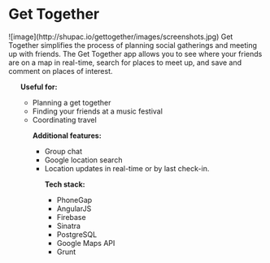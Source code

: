 <h1>Get Together</h1>
![image](http://shupac.io/gettogether/images/screenshots.jpg)
Get Together simplifies the process of planning social gatherings and meeting up with friends. The Get Together app allows you to see where your friends are on a map in real-time, search for places to meet up, and save and comment on places of interest.

<ul><strong>Useful for:</strong><ul>
<li>Planning a get together</li>
<li>Finding your friends at a music festival</li>
<li>Coordinating travel</li>
</ul>

<ul><strong>Additional features:</strong><ul>
<li>Group chat</li>
<li>Google location search</li>
<li>Location updates in real-time or by last check-in.</li>
</ul>

<ul><strong>Tech stack:</strong><ul>
<li>PhoneGap</li>
<li>AngularJS</li>
<li>Firebase</li>
<li>Sinatra</li>
<li>PostgreSQL</li>
<li>Google Maps API</li>
<li>Grunt</li>
</ul>
